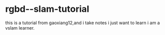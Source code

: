 # rgbd--slam-tutorial
this is a tutorial from gaoxiang12,and i take notes
i just want to learn
i am  a vslam learner.
